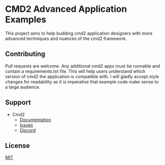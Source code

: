# CMD2 Advanced Application Examples

This project aims to help budding cmd2 application designers with more advanced techniques and nuances of the cmd2 framework. 


## Contributing
Pull requests are welcome. Any additional cmd2 apps must be runnable and contain a requirements.txt file. This will help users understand which version of cmd2 the application is compatible with. I will gladly accept style changes for readability as it is imperative that example code make sense to a large audience.

## Support
* Cmd2
  * [Documentation](https://cmd2.readthedocs.io/en/stable/)
  * [Issues](https://github.com/python-cmd2/cmd2/issues)
  * [Discord](https://discord.gg/Kd5Kw6aW9N)

## License
[MIT](https://choosealicense.com/licenses/mit/)